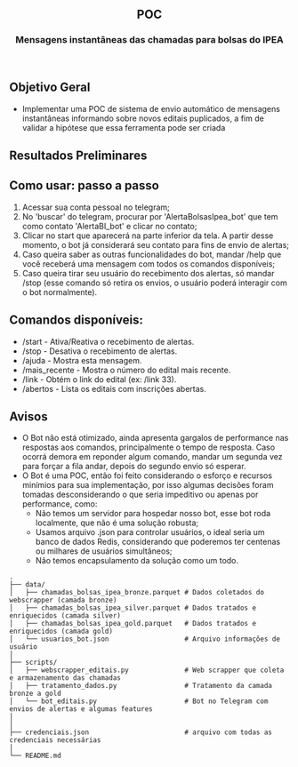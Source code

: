 <p align="center">
  
  <h2 align="center">POC</h2>
  <h3 align="center">Mensagens instantâneas das chamadas para bolsas do IPEA</h3>
  
</p>

<br>

## Objetivo Geral
- Implementar uma POC de sistema de envio automático de mensagens instantâneas informando sobre novos editais puplicados, a fim de validar a hipótese que essa ferramenta pode ser criada


## Resultados Preliminares


## Como usar: passo a passo

1. Acessar sua conta pessoal no telegram;
2. No 'buscar' do telegram, procurar por 'AlertaBolsasIpea_bot' que tem como contato 'AlertaBI_bot' e clicar no contato;
3. Clicar no start que aparecerá na parte inferior da tela. A partir desse momento, o bot já considerará seu contato para fins de envio de alertas;
4. Caso queira saber as outras funcionalidades do bot, mandar /help que você receberá uma mensagem com todos os comandos disponíveis;
5. Caso queira tirar seu usuário do recebimento dos alertas, só mandar /stop (esse comando só retira os envios, o usuário poderá interagir com o bot normalmente).


## Comandos disponíveis:
- /start - Ativa/Reativa o recebimento de alertas.
- /stop - Desativa o recebimento de alertas.
- /ajuda - Mostra esta mensagem.
- /mais_recente - Mostra o número do edital mais recente.
- /link <numero> - Obtém o link do edital (ex: /link 33).
- /abertos - Lista os editais com inscrições abertas.

## Avisos

- O Bot não está otimizado, ainda apresenta gargalos de performance nas respostas aos comandos, principalmente o tempo de resposta. Caso ocorrá demora em reponder algum comando, mandar um segunda vez para forçar a fila andar, depois do segundo envio só esperar. 
- O Bot é uma POC, então foi feito considerando o esforço e recursos minímios para sua implementação, por isso algumas decisões foram tomadas desconsiderando o que seria impeditivo ou apenas por performance, como:
  - Não temos um servidor para hospedar nosso bot, esse bot roda localmente, que não é uma solução robusta;
  - Usamos arquivo .json para controlar usuários, o ideal seria um banco de dados Redis, considerando que poderemos ter centenas ou milhares de usuários simultâneos;
  - Não temos encapsulamento da solução como um todo.





```plaintext
.
├── data/
│   ├── chamadas_bolsas_ipea_bronze.parquet # Dados coletados do webscrapper (camada bronze)
│   ├── chamadas_bolsas_ipea_silver.parquet # Dados tratados e enriquecidos (camada silver)
│   ├── chamadas_bolsas_ipea_gold.parquet   # Dados tratados e enriquecidos (camada gold)
│   └── usuarios_bot.json                   # Arquivo informações de usuário
│
├── scripts/                 
│   ├── webscrapper_editais.py              # Web scrapper que coleta e armazenamento das chamadas
│   ├── tratamento_dados.py                 # Tratamento da camada bronze a gold
│   └── bot_editais.py                      # Bot no Telegram com envios de alertas e algumas features
│
│
├── credenciais.json                        # arquivo com todas as credenciais necessárias 
│                                           
└── README.md             
```
